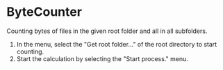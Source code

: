 # ByteCounter
Counting bytes of files in the given root folder and all in all subfolders.

1. In the menu, select the "Get root folder..." of the root directory to start counting.
2. Start the calculation by selecting the "Start process." menu.
